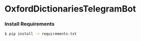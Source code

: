 # OxfordDictionariesTelegramBot

### Install Requirements
```sh
$ pip install -r requirements.txt
```